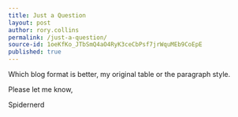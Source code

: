 ```yaml
---
title: Just a Question
layout: post
author: rory.collins
permalink: /just-a-question/
source-id: 1oeKfKo_JTbSmQ4aO4RyK3ceCbPsf7jrWquMEb9CoEpE
published: true
---
```

Which blog format is better, my original table or the paragraph style.

Please let me know,

Spidernerd

